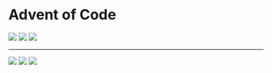 # Advent of Code

![](https://img.shields.io/badge/2021%20📅-2-blue) ![](https://img.shields.io/badge/stars%20⭐-3-yellow) ![](https://img.shields.io/badge/days%20completed-2-red)

---

![](https://img.shields.io/badge/2020%20📅-orange) ![](https://img.shields.io/badge/⭐-18-yellow) ![](https://img.shields.io/badge/completed-2-red)